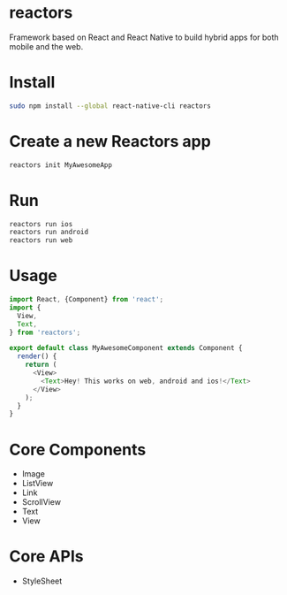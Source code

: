 reactors
===

Framework based on React and React Native to build hybrid apps for both mobile and the web.

# Install

```bash
sudo npm install --global react-native-cli reactors
```

# Create a new Reactors app

```bash
reactors init MyAwesomeApp
```

# Run

```bash
reactors run ios
reactors run android
reactors run web
```

# Usage

```javascript
import React, {Component} from 'react';
import {
  View,
  Text,
} from 'reactors';

export default class MyAwesomeComponent extends Component {
  render() {
    return (
      <View>
        <Text>Hey! This works on web, android and ios!</Text>
      </View>
    );
  }
}
```

# Core Components

- Image
- ListView
- Link
- ScrollView
- Text
- View

# Core APIs

- StyleSheet
